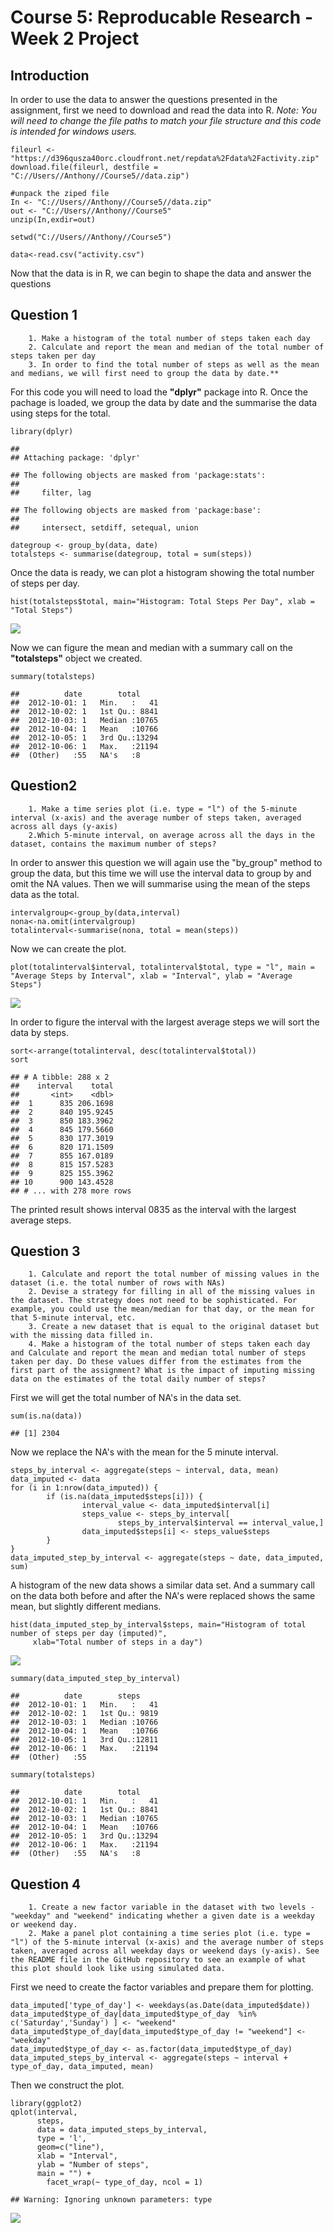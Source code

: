 **Course 5: Reproducable Research - Week 2 Project**
====================================================

Introduction
------------

In order to use the data to answer the questions presented in the
assignment, first we need to download and read the data into R. *Note:
You will need to change the file paths to match your file structure and
this code is intended for windows users.*

    fileurl <- "https://d396qusza40orc.cloudfront.net/repdata%2Fdata%2Factivity.zip"
    download.file(fileurl, destfile = "C://Users//Anthony//Course5//data.zip")

    #unpack the ziped file
    In <- "C://Users//Anthony//Course5//data.zip"
    out <- "C://Users//Anthony//Course5"
    unzip(In,exdir=out)

    setwd("C://Users//Anthony//Course5")

    data<-read.csv("activity.csv")

Now that the data is in R, we can begin to shape the data and answer the
questions

**Question 1**
--------------

        1. Make a histogram of the total number of steps taken each day
        2. Calculate and report the mean and median of the total number of steps taken per day
        3. In order to find the total number of steps as well as the mean and medians, we will first need to group the data by date.**

For this code you will need to load the **"dplyr"** package into R. Once
the pachage is loaded, we group the data by date and the summarise the
data using steps for the total.

    library(dplyr)

    ## 
    ## Attaching package: 'dplyr'

    ## The following objects are masked from 'package:stats':
    ## 
    ##     filter, lag

    ## The following objects are masked from 'package:base':
    ## 
    ##     intersect, setdiff, setequal, union

    dategroup <- group_by(data, date)
    totalsteps <- summarise(dategroup, total = sum(steps))

Once the data is ready, we can plot a histogram showing the total number
of steps per day.

    hist(totalsteps$total, main="Histogram: Total Steps Per Day", xlab = "Total Steps")

![](Course5week2_files/figure-markdown_strict/unnamed-chunk-3-1.png)

Now we can figure the mean and median with a summary call on the
**"totalsteps"** object we created.

    summary(totalsteps)

    ##          date        total      
    ##  2012-10-01: 1   Min.   :   41  
    ##  2012-10-02: 1   1st Qu.: 8841  
    ##  2012-10-03: 1   Median :10765  
    ##  2012-10-04: 1   Mean   :10766  
    ##  2012-10-05: 1   3rd Qu.:13294  
    ##  2012-10-06: 1   Max.   :21194  
    ##  (Other)   :55   NA's   :8

**Question2**
-------------

        1. Make a time series plot (i.e. type = "l") of the 5-minute interval (x-axis) and the average number of steps taken, averaged across all days (y-axis)
        2.Which 5-minute interval, on average across all the days in the dataset, contains the maximum number of steps?
        

In order to answer this question we will again use the "by\_group"
method to group the data, but this time we will use the interval data to
group by and omit the NA values. Then we will summarise using the mean
of the steps data as the total.

    intervalgroup<-group_by(data,interval)
    nona<-na.omit(intervalgroup)
    totalinterval<-summarise(nona, total = mean(steps))

Now we can create the plot.

    plot(totalinterval$interval, totalinterval$total, type = "l", main = "Average Steps by Interval", xlab = "Interval", ylab = "Average Steps")

![](Course5week2_files/figure-markdown_strict/unnamed-chunk-6-1.png)

In order to figure the interval with the largest average steps we will
sort the data by steps.

    sort<-arrange(totalinterval, desc(totalinterval$total))
    sort

    ## # A tibble: 288 x 2
    ##    interval    total
    ##       <int>    <dbl>
    ##  1      835 206.1698
    ##  2      840 195.9245
    ##  3      850 183.3962
    ##  4      845 179.5660
    ##  5      830 177.3019
    ##  6      820 171.1509
    ##  7      855 167.0189
    ##  8      815 157.5283
    ##  9      825 155.3962
    ## 10      900 143.4528
    ## # ... with 278 more rows

The printed result shows interval 0835 as the interval with the largest
average steps.

**Question 3**
--------------

        1. Calculate and report the total number of missing values in the dataset (i.e. the total number of rows with NAs)
        2. Devise a strategy for filling in all of the missing values in the dataset. The strategy does not need to be sophisticated. For example, you could use the mean/median for that day, or the mean for that 5-minute interval, etc.
        3. Create a new dataset that is equal to the original dataset but with the missing data filled in.
        4. Make a histogram of the total number of steps taken each day and Calculate and report the mean and median total number of steps taken per day. Do these values differ from the estimates from the first part of the assignment? What is the impact of imputing missing data on the estimates of the total daily number of steps?
        

First we will get the total number of NA's in the data set.

    sum(is.na(data))

    ## [1] 2304

Now we replace the NA's with the mean for the 5 minute interval.

    steps_by_interval <- aggregate(steps ~ interval, data, mean)
    data_imputed <- data
    for (i in 1:nrow(data_imputed)) {
            if (is.na(data_imputed$steps[i])) {
                    interval_value <- data_imputed$interval[i]
                    steps_value <- steps_by_interval[
                            steps_by_interval$interval == interval_value,]
                    data_imputed$steps[i] <- steps_value$steps
            }
    }
    data_imputed_step_by_interval <- aggregate(steps ~ date, data_imputed, sum)

A histogram of the new data shows a similar data set. And a summary call
on the data both before and after the NA's were replaced shows the same
mean, but slightly different medians.

    hist(data_imputed_step_by_interval$steps, main="Histogram of total number of steps per day (imputed)", 
         xlab="Total number of steps in a day")

![](Course5week2_files/figure-markdown_strict/unnamed-chunk-10-1.png)

    summary(data_imputed_step_by_interval)

    ##          date        steps      
    ##  2012-10-01: 1   Min.   :   41  
    ##  2012-10-02: 1   1st Qu.: 9819  
    ##  2012-10-03: 1   Median :10766  
    ##  2012-10-04: 1   Mean   :10766  
    ##  2012-10-05: 1   3rd Qu.:12811  
    ##  2012-10-06: 1   Max.   :21194  
    ##  (Other)   :55

    summary(totalsteps)

    ##          date        total      
    ##  2012-10-01: 1   Min.   :   41  
    ##  2012-10-02: 1   1st Qu.: 8841  
    ##  2012-10-03: 1   Median :10765  
    ##  2012-10-04: 1   Mean   :10766  
    ##  2012-10-05: 1   3rd Qu.:13294  
    ##  2012-10-06: 1   Max.   :21194  
    ##  (Other)   :55   NA's   :8

**Question 4**
--------------

        1. Create a new factor variable in the dataset with two levels - "weekday" and "weekend" indicating whether a given date is a weekday or weekend day.
        2. Make a panel plot containing a time series plot (i.e. type = "l") of the 5-minute interval (x-axis) and the average number of steps taken, averaged across all weekday days or weekend days (y-axis). See the README file in the GitHub repository to see an example of what this plot should look like using simulated data.
        

First we need to create the factor variables and prepare them for
plotting.

    data_imputed['type_of_day'] <- weekdays(as.Date(data_imputed$date))
    data_imputed$type_of_day[data_imputed$type_of_day  %in% c('Saturday','Sunday') ] <- "weekend"
    data_imputed$type_of_day[data_imputed$type_of_day != "weekend"] <- "weekday"
    data_imputed$type_of_day <- as.factor(data_imputed$type_of_day)
    data_imputed_steps_by_interval <- aggregate(steps ~ interval + type_of_day, data_imputed, mean)

Then we construct the plot.

    library(ggplot2)
    qplot(interval, 
          steps, 
          data = data_imputed_steps_by_interval, 
          type = 'l', 
          geom=c("line"),
          xlab = "Interval",
          ylab = "Number of steps", 
          main = "") +
            facet_wrap(~ type_of_day, ncol = 1)

    ## Warning: Ignoring unknown parameters: type

![](Course5week2_files/figure-markdown_strict/unnamed-chunk-12-1.png)
